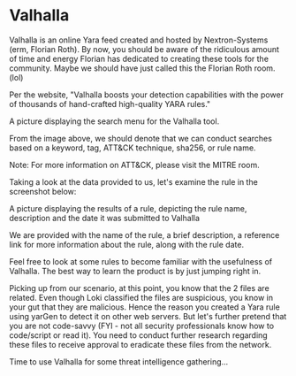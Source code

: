 # Valhalla

Valhalla is an online Yara feed created and hosted by Nextron-Systems (erm, Florian Roth). By now, you should be aware of the ridiculous amount of time and energy Florian has dedicated to creating these tools for the community. Maybe we should have just called this the Florian Roth room. (lol)

Per the website, "Valhalla boosts your detection capabilities with the power of thousands of hand-crafted high-quality YARA rules."

A picture displaying the search menu for the Valhalla tool.

From the image above, we should denote that we can conduct searches based on a keyword, tag, ATT\&CK technique, sha256, or rule name.

Note: For more information on ATT\&CK, please visit the MITRE room.

Taking a look at the data provided to us, let's examine the rule in the screenshot below:

A picture displaying the results of a rule, depicting the rule name, description and the date it was submitted to Valhalla

We are provided with the name of the rule, a brief description, a reference link for more information about the rule, along with the rule date.

Feel free to look at some rules to become familiar with the usefulness of Valhalla. The best way to learn the product is by just jumping right in.

Picking up from our scenario, at this point, you know that the 2 files are related. Even though Loki classified the files are suspicious, you know in your gut that they are malicious. Hence the reason you created a Yara rule using yarGen to detect it on other web servers. But let's further pretend that you are not code-savvy (FYI - not all security professionals know how to code/script or read it). You need to conduct further research regarding these files to receive approval to eradicate these files from the network.

Time to use Valhalla for some threat intelligence gathering...
